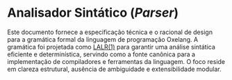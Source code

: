 # Analisador Sintático (*Parser*)

Este documento fornece a especificação técnica e o racional de design para a gramática formal da linguagem de programação Oxelang. A gramática foi projetada como [LALR(1)](https://www.geeksforgeeks.org/compiler-design/lalr-parser-with-examples/) para garantir uma análise sintática eficiente e determinística, servindo como a fonte canônica para a implementação de compiladores e ferramentas da linguagem. O foco reside em clareza estrutural, ausência de ambiguidade e extensibilidade modular.
